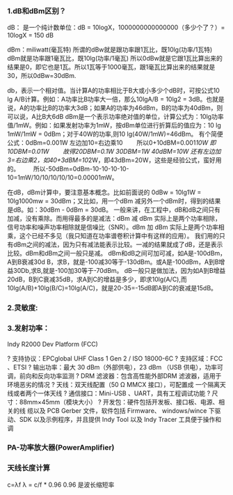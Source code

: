 ### 1.dB和dBm区别？

dB： 是一个纯计数单位：dB = 10logX，1000000000000000（多少个了？）= 10logX = 150 dB

dBm：miliwatt(毫瓦特)
所谓的dBw就是跟功率跟1瓦比，既10lg(功率/1瓦特)
dBm就是功率跟1毫瓦比，既10lg(功率/1毫瓦)
所以0dBw就是它跟1瓦比算出来的结果是0，即它也是1瓦。所以1瓦等于1000毫瓦，跟1毫瓦比算出来的结果就是30，所以0dBw=30dBm.
 
 
db，表示一个相对值。当计算A的功率相比于B大或小多少个dB时，可按公式10 lg A/B计算。例如：A功率比B功率大一倍，那么10lgA/B = 10lg2 = 3dB。也就是说，A的功率比B的功率大3dB；如果A的功率为46dBm，B的功率为40dBm，则可以说，A比B大6dB
dBm是一个表示功率绝对值的单位，计算公式为：10lg功率值/1mW。例如：如果发射功率为1mW，按dBm单位进行折算后的值应为：10 lg 1mW/1mW = 0dBm；对于40W的功率,则10 lg(40W/1mW)=46dBm。
有个简便公式：0dBm=0.001W 左边加10=右边乘10
　　所以0+10dBM=0.001*10W 即10DBM=0.01W
　　故得20DBM=0.1W 30DBM=1W 40dBM=10W
还有左边加3=右边乘2，如40+3dBM=10*2W，即43dBm=20W，这些是经验公式，蛮好用的。
　　所以-50dBm=0dBm-10-10-10-10-10=1mW/10/10/10/10/10=0.00001mW。
 
 
在dB，dBm计算中，要注意基本概念。比如前面说的 0dBw = 10lg1W = 10lg1000mw = 30dBm；又比如，用一个dBm 减另外一个dBm时，得到的结果是dB。如：30dBm - 0dBm = 30dB。
一般来讲，在工程中，dB和dB之间只有加减，没有乘除。而用得最多的是减法：dBm 减 dBm 实际上是两个功率相除，信号功率和噪声功率相除就是信噪比（SNR）。dBm 加 dBm 实际上是两个功率相乘，这个已经不多见（我只知道在功率谱卷积计算中有这样的应用）。
我们用的只有dBm之间的减法，因为只有减法能表示比较。一减的结果就成了dB，还是表示比较。dBm和dBm之间一般只是减。
dBm和dB之间可加可减，如A是-100dBm，A到B衰减30d B，求B，就是-100减30等于-130dBm。或A是-100dBm，A到B增益30Db,求B,就是-100加30等于-70dBm。
dB一般只是做加法，因为如A到B增益20dB，B到C衰减35dB，求A到C的增益是多少，即求10lg(A/C),而10lg(A/B)+10lg(B/C)=10lg(A/C)，就是20-35=-15dB即A到C的衰减是15dB。


### 2.灵敏度:

### 3.发射功率：

Indy R2000 Dev Platform (FCC)
 
?   支持协议：EPCglobal UHF Class 1 Gen 2 / ISO
18000-6C
?   支持区域：FCC 、ETSI
?   输出功率：最大 30 dBm（外部供电），23 dBm
（USB 供电），功率可调，前向和反向功率监测
?   DRM 滤波器：包含高性能外部DRM 滤波器，适用于环境恶劣的情况
?   天线：双天线配置（50 Ω MMCX 接口），可配置成
一个隔离天线或者两个一体天线
?   通信接口：Mini-USB 、UART，具有工程调试功能
?   尺寸：88mm×45mm（模块大小）
?   开发包：硬件包括开发板、接口板、电源、相关的线
缆以及 PCB Gerber 文件，软件包括 Firmware、 windows/wince 下驱动、SDK 以及示例程序，并且提供 Indy Tool 以及 Indy Tracer 工具便于操作和调

### PA-功率放大器(PowerAmplifier) 

### 天线长度计算
c=λf 
λ = c/f * 0.96 
0.96 是波长缩短率

